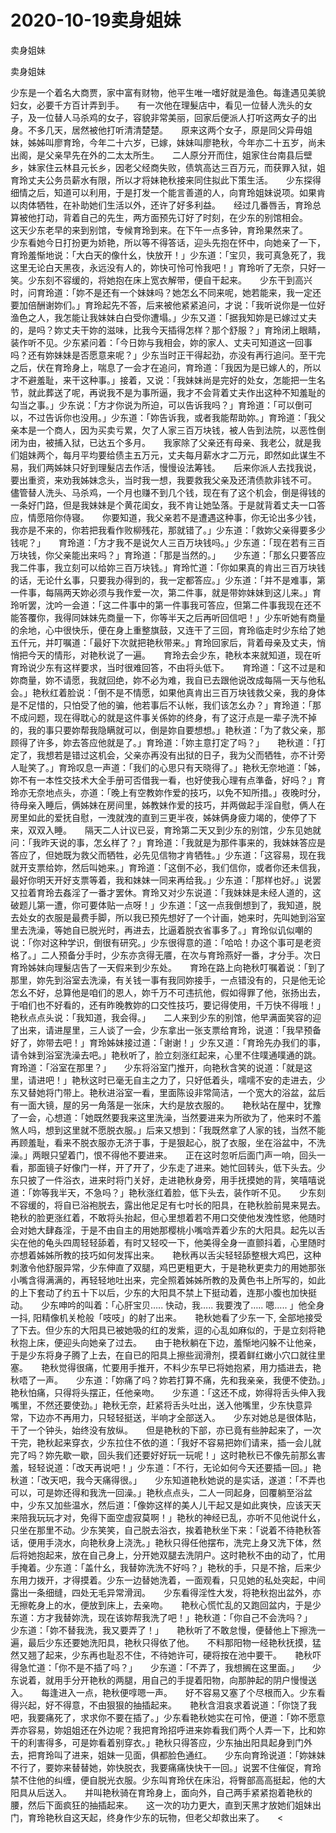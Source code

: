 # 2020-10-19卖身姐妹



卖身姐妹



卖身姐妹


少东是一个着名大商贾，家中富有财物，他平生唯一嗜好就是渔色。每逢遇见美貌妇女，必要千方百计弄到手。　　有一次他在理髮店中，看见一位替人洗头的女子，及一位替人马杀鸡的女子，容貌非常美丽，回家后便派人打听这两女子的出身。不多几天，居然被他打听清清楚楚。　　原来这两个女子，原是同父异毋姐妹，姊姊叫廖育玲，今年二十六岁，已嫁，妹妹叫廖艳秋，今年亦二十五岁，尚未出阁，是父亲早先在外的二太太所生。　　二人原分开而住，姐家住台南县后壁乡，妹家住云林县元长乡，因老父经商失败，债筑高达三百万元，而获罪入狱，姐育玲丈夫公务员薪水有限，所以才将妹艳秋接来同住拟此下策生活。　　少东探得细情之后，知道可以利用，于是打发一个能言善道的人，向育玲姐妹说项。如果肯以肉体牺牲，在补助她们生活以外，还许了好多利益。　　经过几番唇舌，育玲总算被他打动，背着自己的先生，两方面预先订好了时刻，在少东的别馆相会。　　这天少东老早的来到别馆，专候育玲到来。在下午一点多钟，育玲果然来了。　　少东看她今日打扮更为娇艳，所以等不得答话，迎头先抱在怀中，向她亲了一下，育玲羞惭地说：「大白天的像什幺，快放开！」少东道：「宝贝，我可真急死了，我这里无论白天黑夜，永远没有人的，妳快可怜可怜我吧！」育玲听了无奈，只好一笑。少东刻不容缓的，将她抱在床上宽衣解带，便自干起来。　　少东干到高兴时，问育玲道：「妳不是还有一个妹妹吗？她怎幺不同来呢，她若能来，我一定还要加倍酬谢妳们。」育玲起先不答，后来被他紧紧追问，才说：「我听说你是一位好渔色之人，我怎能让我妹妹白白受你遭塌。」少东又道：「据我知妳是已嫁过丈夫的，是吗？妳丈夫干妳的滋味，比我今天插得怎样？那个舒服？」育玲闭上眼睛，装作听不见。少东紧问着：「今日妳与我相会，妳的家人、丈夫可知道这一回事吗？还有妳妹妹是否愿意来呢？」少东当时正干得起劲，亦没有再行追问。至干完之后，伏在育玲身上，喘息了一会才在追问，育玲道：「我因为是已嫁人的，所以才不避羞耻，来干这种事。」接着，又说：「我妹妹尚是完好的处女，怎能把一生名节，就此葬送了呢，再说我不是为事所逼，我才不会背着丈夫作出这种不知羞耻的勾当之事。」少东说：「方才你说为所迫，可以告诉我吗？」育玲道：「可以倒可以，不过告诉你也没用。」少东道：「妳告诉我，或者我能帮助妳。」育玲道：「我父亲本是一个商人，因为买卖亏累，欠了人家三百万块钱，被人告到法院，以恶性倒闭为由，被捕入狱，已达五个多月。　　我家除了父亲还有母亲、我老公，就是我们姐妹两个，每月平均要给债主五万元，丈夫每月薪水才二万元，即然如此谋生不易，我们两姊妹只好到理髮店去作活，慢慢设法筹钱。　　后来你派人去找我说，要出重资，来劝我姊妹念头，当时我一想，我要救我父亲及还清债款非钱不可。　　儘管替人洗头、马杀鸡，一个月也赚不到几个钱，现在有了这个机会，倒是得钱的一条好门路，但是我妹妹是个黄花闺女，我不肯让她坠落。于是就背着丈夫一口答应，情愿陪你侍寝。　　你要知道，我父亲若不是遭遇这种事，你无论出多少钱，我亦是不来的，你若把我看作败柳残花，那就错了。」少东道：「救妳父亲得要多少钱呢？」　　育玲道：「方才我不是说欠人三百万块钱吗。」少东道：「现在若有三百万块钱，你父亲能出来吗？」育玲道：「那是当然的。」　　少东道：「那幺只要答应我二件事，我立刻可以给妳三百万块钱。」育玲忙道：「你如果真的肯出三百万块钱的话，无论什幺事，只要我办得到的，我一定都答应。」少东道：「并不是难事，第一件事，每隔两天妳必须与我作爱一次，第二件事，就是带妳妹妹到这儿来。」育玲听罢，沈吟一会道：「这二件事中的第一件事我可答应，但第二件事我现在还不能答覆你，我得同妹妹先商量一下，你等半天之后再听回信吧！」少东听她有商量的余地，心中很快乐，便在身上重整旗鼓，又连干了三回，育玲临走时少东给了她五仟元，并叮嘱道：「最好下次就把艳秋带来。」育玲回家后，背着母亲及丈夫，悄悄把今天的情形，对艳秋说了一遍。　　育玲去会少东，艳秋本来就知道，现在听育玲说少东有这样要求，当时很难回答，不由将头低下。　　育玲道：「这不过是和妳商量，妳不请愿，我就回绝，妳不必为难，我自已去跟他说改成每隔一天与他私会。」艳秋红着脸说：「倒不是不情愿，如果他真肯出三百万块钱救父亲，我的身体是不足惜的，只怕受了他的骗，他若事后不认帐，我们该怎幺办？」育玲道：「那不成问题，现在得耽心的就是这件事关係妳的终身，有了这汙点是一辈子洗不掉的，我的事只要妳帮我隐瞒就可以，倒是妳自要想想。」艳秋道：「为了救父亲，那顾得了许多，妳去答应他就是了。」育玲道：「妳主意打定了吗？」　　艳秋道：「打定了，我想若是错过这机会，父亲亦再没有出狱的日子，我为父而牺牲，亦不计旁人耻笑了。」育玲叹息一声道：「我们的心思只有天晓得了。」艳秋无奈地道：「姊，妳不有一本性交技术大全手册可否借我一看，也好使我心理有点準备，好吗？」育玲亦无奈地点头，亦道：「晚上有空教妳作爱的技巧，以免不知所措。」夜晚时分，待母亲入睡后，俩姊妹在房间里，姊教妹作爱的技巧，并两做起手淫自慰，俩人在房里如此的爱抚自慰，一洩就洩的直到三更半夜，姊妹俩身疲力竭的，使停了下来，双双入睡。　　隔天二人计议已妥，育玲第二天又到少东的别馆，少东见她就问：「我昨天说的事，怎幺样了？」育玲道：「我就是为那件事来的，我妹妹答应是答应了，但她既为救父而牺牲，必先见信物才肯牺牲。」少东道：「这容易，现在我就开支票给妳，然后叫她来。」育玲道：「这倒不必，我们信你，或者你还未信我，最好你明天开好支票等着，我和妹妹一同来再给我。」少东道：「那样也好。」说罢又拉着育玲去姦淫了一番才罢休。育玲又对少东说道：「我妹妹是未经人道的，这破题儿第一遭，你可要体贴一点呀！」少东道：「这一点我倒想到了，我知道，脱去处女的衣服是最费手脚，所以我已预先想好了一个计画，她来时，先叫她到浴室里去洗澡，等她自已脱光时，再进去，比逼着脱衣省事多了。」育玲似讥似嘲的说：「你对这种学识，倒很有研究。」少东很得意的道：「哈哈！办这个事可是老资格了。」二人预备分手时，少东亦贪得无餍，在次与育玲燕好一番，才分手。次日育玲姊妹向理髮店告了一天假来到少东处。　　育玲在路上向艳秋叮嘱着说：「到了那里，妳先到浴室去洗澡，有关钱一事有我同妳接手，一点错没有的，只是他无论怎幺不好，总算他是咱们的恩人，妳千万不可违抗他，假如得罪了他，张扬出去，于咱们也不好看的，还有昨晚教妳的口交性技巧，要记得使用，千万快不得哦！」艳秋点点头说：「我知道，我会得。」　　二人来到少东的别馆，他早满面笑容的迎了出来，请进屋里，三人谈了一会，少东拿出一张支票给育玲，说道：「我早预备好了，妳带去吧！」育玲姊妹接过道：「谢谢！」少东又道：「育玲先办我们的事，请令妹到浴室洗澡去吧。」艳秋听了，脸立刻涨红起来，心里不住噗通噗通的跳。　　育玲道：「浴室在那里？」　　少东将浴室门推开，向艳秋含笑的说道：「就是这里，请进吧！」艳秋这时已毫无自主之力了，只好低着头，嚅嚅不安的走进去，少东又替她将门带上。艳秋进浴室一看，里面陈设非常简洁，一个宽大的浴盆，盆后有一面大镜，屋的另一角落是一张床，大约是放衣服的。　　艳秋站在屋中，犹豫了一会，心想道：「她既然要我来这里洗澡，当然要进来为所欲为了，他来时不羞煞人吗，想到这里就不愿脱衣服。」后来又想到：「我既然拿了人家的钱，当然不能再顾羞耻，看来不脱衣服亦无济于事，于是狠起心，脱了衣服，坐在浴盆中，不洗澡。」两眼只望着门，恨不得他不要进来。　　正在这时忽听后面门声一响，回头一看，那面镜子好像门一样，开了开了，少东走了进来。她忙回转头，低下头去。少东只披了一件浴衣，进来时将门关好，走进艳秋身旁，用手抚摸她的背，笑嘻嘻说道：「妳等我半天，不急吗？」艳秋涨红着脸，低下头去，装作听不见。　　少东刻不容缓的，将自已浴袍脱去，露出他足足有七吋长的阳具，在艳秋脸前晃来晃去。艳秋的脸更涨红着，不敢将头抬起，但心里想着若不用口交使他发洩性慾，他随时会对她大肆姦淫，于是不由自主的用她那樱桃小嘴唅弄着少东的大阳具。起先以舌尖在他的龟头四周轻轻舔着，有时又轻咬一下，他美得全身一直颤抖着，心里随时亦想着姊姊所教的技巧如何发挥出来。　　艳秋再以舌尖轻轻舔整根大鸡巴，这种刺激令他舒服异常，少东伸直了双腿，鸡巴更粗更大，于是艳秋更卖力的用她那张小嘴含得满满的，再轻轻地吐出来，完全照着姊姊所教的及黄色书上所写的，如此的上下套动了约五十下以后，少东的大阳具不禁上下挺动着，连那小腹也加快挺动。　　少东呻吟的叫着：「心肝宝贝….. 快动，我….. 我要洩了….. 嗯….. 」他全身一抖, 阳精像机关枪般「吱吱」的射了出来。　　艳秋她看了少东一下, 全部地接受了下去。但少东的大阳具已被她吸的红的发紫，逗的心乱如麻似的，于是立刻将艳秋抱上床，便迎头向她亲了过去。　　由于艳秋躺在下边，羞惭地闪躲不让他亲，于是少东将身子腾了上去，在自已的阳具上擦些润滑剂，摸着鲜红嫩小穴口就往里塞。　　艳秋觉得很痛，忙要用手推开，不料少东早已将她抱紧，用力插进去，艳秋唔了一声。　　少东道：「妳痛了吗？妳若打算不痛，先和我亲亲，我便不使劲。」艳秋怕痛，只得将头摆正，任他亲吻。　　少东道：「这还不成，妳得将舌头伸入我嘴里，不然还要使劲。」艳秋无奈，赶紧将舌头吐出，送入他嘴里，少东快意异常，下边亦不再用力，只轻轻挺送，半响才全部送入。　　少东对她总是很体贴，干了一个钟头，始终没有放纵。　　但是艳秋的下部，亦已竟有些肿起来了，一次干完，艳秋起来穿衣，少东拉住不依的道：「我好不容易把妳们请来，插一会儿就完了吗？妳先歇一歇，回头我们还要好好玩一玩呢！」这时艳秋已不像先前那幺害羞，轻轻说道：「改天再说吧！」少东道：「不行，无论如何今天还要插一回。」艳秋道：「改天吧，我今天痛得很。」　　少东知道艳秋她说的是实话，遂道：「不弄也可以，可是妳还得和我洗一回澡。」艳秋点点头，二人一同起身，回覆躺至浴盆中，少东又加些温水，然后道：「像妳这样的美人儿干起又是如此爽快，应该天天来陪我玩玩才对，免得下面空虚寂莫啊！」艳秋的神经已乱，亦听不见他说什幺，只坐在那里不动。少东笑笑，自己脱去浴衣，挨着艳秋坐下来：「说着不待艳秋答话，便用手浇水，向艳秋身上浇洗。」艳秋只得任他摆布，洗完上身又洗下体，然后将她抱起来，放在自己身上，分开她双腿去洗阴户。这时艳秋不由的动了，忙用手掩着。少东道：「盖什幺，我替妳洗洗不好吗？」艳秋的手，只是不捨，后来少东用力拨开，才得摸着。少东一边替她洗着，一面观看，只见她的私处突起，中间露出一条细缝，四处无毛异常滑润。　　少东看得淫性大发，将艳秋抱出盆外，亦无擦乾身上的水，便放到床上，去亲吻。　　艳秋心慌忙乱的又跑回盆内，于是少东道：方才我替妳洗，现在该妳帮我洗了吧！」艳秋道：「你自己不会洗吗？」　　少东道：「妳不替我洗，我又要弄了！」　　艳秋听了不敢怠慢，便替他上下擦洗一遍，最后少东还要她洗阳具，艳秋只得依了他。　　不料那阳物一经艳秋抚摸，猛然又翘了起来，少东再也耻忍不住，不待她许可，硬将按在池中要干。　　艳秋吓得急忙道：「你不是不插了吗？」　　少东道：「不弄了，我想搁在这里面。」　　少东说着，就用手分开艳秋的两腿，用自己的手提着阳物，向那肿起的阴户慢慢送入。　　每逢进入一点，艳秋便啍嗯一声。　　好不容易又塞了个尽根而入。少东看得兴起，好不得意，不由狠狠的抽插起来。　　艳秋含泪哀求着说道：「你饶了我吧，我要痛死了，求求你不要在插了。」少东看艳秋她实在可怜，便道：「妳不愿意弄亦容易，妳姐姐还在外边呢？我把育玲招呼进来妳看我们两个人弄一下，比和妳干的利害得多，可是妳看着别穿衣。」艳秋只得答应，少东抽出阳具起身到门外去，把育玲叫了进来，姐妹一见面，俱都脸色通红。　　少东向育玲说道：「妳妹妹不行了，要妳来替替她，妳快脱衣，我要痛痛快快干一回。」说罢不住催促，育玲禁不住他的纠缠，便自脱光衣服。少东叫育玲伏在床沿，将臀部高高挺起，他的大阳具从后送入。　　并叫艳秋骑在育玲身上，面向外，自己两手紧紧抱着艳秋的腰，然后下面疯狂的抽插起来。　　这一次的功力更大，直到天黑才放她们姐妹出门，育玲艳秋自这天起，终身作少东的玩物，但老父却救出来了。　　<

